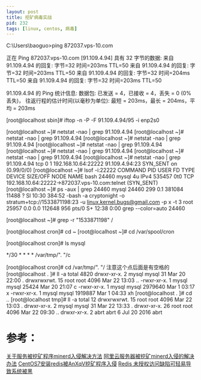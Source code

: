 ```yaml
---
layout: post
title: 挖矿病毒实战
pid: 232
tags: [linux, centos, 病毒]
---
```


C:\Users\baoguo>ping 872037.vps-10.com

正在 Ping 872037.vps-10.com [91.109.4.94] 具有 32 字节的数据:
来自 91.109.4.94 的回复: 字节=32 时间=203ms TTL=50
来自 91.109.4.94 的回复: 字节=32 时间=203ms TTL=50
来自 91.109.4.94 的回复: 字节=32 时间=204ms TTL=50
来自 91.109.4.94 的回复: 字节=32 时间=203ms TTL=50

91.109.4.94 的 Ping 统计信息:
    数据包: 已发送 = 4，已接收 = 4，丢失 = 0 (0% 丢失)，
往返行程的估计时间(以毫秒为单位):
    最短 = 203ms，最长 = 204ms，平均 = 203ms
	
[root@localhost sbin]# iftop -n -P -F 91.109.4.94/95 -i enp2s0



[root@localhost ~]# netstat -nao | grep 91.109.4.94
[root@localhost ~]# netstat -nao | grep 91.109.4.94
[root@localhost ~]# netstat -nao | grep 91.109.4.94
[root@localhost ~]# netstat -nao | grep 91.109.4.94
[root@localhost ~]# netstat -nao | grep 91.109.4.94
[root@localhost ~]# netstat -nao | grep 91.109.4.94
[root@localhost ~]# netstat -nao | grep 91.109.4.94
tcp        0      1 192.168.10.64:22222     91.109.4.94:23          SYN_SENT    on (0.99/0/0)
[root@localhost ~]# lsof -i:22222
COMMAND   PID  USER   FD   TYPE DEVICE SIZE/OFF NODE NAME
bash    24460 mysql    4u  IPv4 535457      0t0  TCP 192.168.10.64:22222->872037.vps-10.com:telnet (SYN_SENT)
[root@localhost ~]# ps -aux | grep 24460
mysql    24460  299  0.1 381084 11488 ?        Sl   10:30 384:52 -bash                                                                                                                                                                                                                                                           -a cryptonight -o stratum+tcp://1533871198:23 -u linux.kernel.bugs@gmail.com -p x -t 3
root     25957  0.0  0.0 112648   956 pts/0    S+   12:38   0:00 grep --color=auto 24460

[root@localhost ~]# grep -r "1533871198" /



[root@localhost cron]# cd ~
[root@localhost ~]# cd /var/spool/cron

[root@localhost cron]# ls
mysql

*/30 * * * * /var/tmp/". "/c


[root@localhost cron]# cd /var/tmp/". "/     注意这个点后面是有空格的
[root@localhost . ]# ll -a
total 4820
drwxr-xr-x.  2 mysql mysql      31 Mar 20 22:00 .
drwxrwxrwt. 15 root  root     4096 Mar 22 13:03 ..
-rwxr-xr-x.  1 mysql mysql   25424 Mar 20 21:07 c
-rwxr-xr-x.  1 mysql mysql 2979640 Mar  1 03:17 x
-rwxr-xr-x.  1 mysql mysql 1919887 Mar  1 04:33 xh
[root@localhost . ]# cd ..
[root@localhost tmp]# ll -a
total 12
drwxrwxrwt. 15 root   root     4096 Mar 22 13:03 .
drwxr-xr-x.  2 mysql  mysql      31 Mar 22 13:33 . 
drwxr-xr-x. 26 root   root     4096 Mar 22 09:30 ..
drwxr-xr-x.  2 abrt   abrt        6 Jul 20  2016 abrt



# 参考：
[关于服务被挖矿程序minerd入侵解决方法](http://blog.csdn.net/hu_wen/article/details/51908597)
[阿里云服务器被挖矿minerd入侵的解决办法](http://blog.csdn.net/tjcyjd/article/details/54140321)
[CentOS7安装redis被AnXqV挖矿程序入侵](http://www.setphp.com/981.html)
[Redis 未授权访问缺陷可轻易导致系统被黑](http://blog.jobbole.com/94518/)
